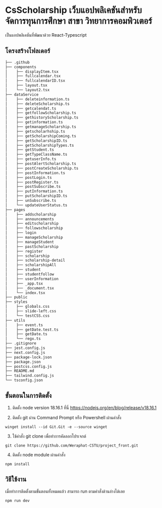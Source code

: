 # CsScholarship เว็บแอปพลิเคชันสำหรับจัดการทุนการศึกษา สาขา วิทยาการคอมพิวเตอร์ 

เป็นแอปพลิเคชันที่พัฒนาด้วย React-Typescript

## โครงสร้างโฟลเดอร์

```bash
├── .github
├── components
│    ├── displayItem.tsx
│    ├── fullcalendar.tsx
│    ├── fullcalendarID.tsx
│    ├── layout.tsx
│    └── layout2.tsx
├── dataService
│    ├── deleteinformation.ts
│    ├── deleteScholarship.ts
│    ├── getcalendat.ts
│    ├── getfollowScholarship.ts
│    ├── gethistoryScholarship.ts
│    ├── getinformation.ts
│    ├── getmanageScholarship.ts
│    ├── getscholarhship.ts
│    ├── getScholarshipComing.ts
│    ├── getScholarshipID.ts
│    ├── getScholarshipTypes.ts
│    ├── getStudent.ts
│    ├── getTypeClassName.ts
│    ├── getuserInfo.ts
│    ├── postAlertScholarship.ts
│    ├── postCreateScholarship.ts
│    ├── postInformation.ts
│    ├── postLogin.ts
│    ├── postRegister.ts
│    ├── postSubscribe.ts
│    ├── putInformation.ts
│    ├── putScholarshipID.ts
│    ├── unSubscribe.ts
│    └── updateUserStatus.ts
├── pages
│    ├── addscholarship
│    ├── announcements
│    ├── editscholarship
│    ├── followscholarship
│    ├── login
│    ├── manageScholarship
│    ├── manageStudent
│    ├── pastScholarship
│    ├── register
│    ├── scholarship
│    ├── scholarship-detail
│    ├── scholarshipAll
│    ├── student
│    ├── studentfollow
│    ├── userInformation
│    ├── _app.tsx
│    ├── _document.tsx
│    └── index.tsx
├── public
├── styles
│    ├── globals.css
│    ├── slide-left.css
│    └── testCSS.css
├── utils
│    ├── event.ts
│    ├── getDate.test.ts
│    ├── getDate.ts
│    └── regx.ts
├── .gitignore
├── jest.config.js
├── next.config.js
├── package-lock.json
├── package.json
├── postcss.config.js
├── README.md
├── tailwind.config.js
└── tsconfig.json
```

## ขั้นตอนในการติดตั้ง

1. ติดตั้ง node version 18.16.1 ที่นี่ https://nodejs.org/en/blog/release/v18.16.1

2. ติดตั้ง git ผ่าน Command Prompt หรือ Powershell ผ่านคำสั่ง

```
winget install --id Git.Git -e --source winget
```

3. ใช้คำสั่ง git clone เพื่อทำการคัดลอกโปรเจกต์

```
git clone https://github.com/Weraphat-CSTU/project_front.git
```

4. ติดตั้ง node module ผ่านคำสั่ง

```
npm install
```

## วิธีใช้งาน

เมื่อทำการติดตั้งตามขั้นตอนทั้งหมดแล้ว สามารถ run ตามคำสั่งด้านล่างได้เลย

```
npm run dev
```
